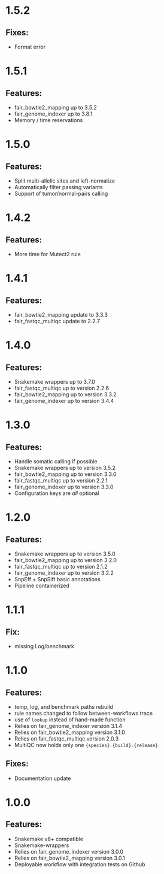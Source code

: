 # 1.5.2

## Fixes:

* Format error

# 1.5.1

## Features:

* fair_bowtie2_mapping up to 3.5.2
* fair_genome_indexer up to 3.8.1
* Memory / time reservations

# 1.5.0

## Features:

* Split multi-allelic sites and left-normalize
* Automatically filter passing variants
* Support of tumor/normal-pairs calling

# 1.4.2

## Features:

* More time for Mutect2 rule

# 1.4.1

## Features:

* fair_bowtie2_mapping update to 3.3.3
* fair_fastqc_multiqc update to 2.2.7

# 1.4.0

## Features:

* Snakemake wrappers up to 3.7.0
* fair_fastqc_multiqc up to version 2.2.6
* fair_bowtie2_mapping up to version 3.3.2
* fair_genome_indexer up to version 3.4.4


# 1.3.0

## Features:

* Handle somatic calling if possible
* Snakemake wrappers up to version 3.5.2
* fair_bowtie2_mapping up to version 3.3.0
* fair_fastqc_multiqc up to version 2.2.1
* fair_genome_indexer up to version 3.3.0
* Configuration keys are *all* optional

# 1.2.0

## Features:

* Snakemake wrappers up to version 3.5.0
* fair_bowtie2_mapping up to version 3.2.0
* fair_fastqc_multiqc up to version 2.1.2
* fair_genome_indexer up to version 3.2.2
* SnpEff + SnpSift basic annotations
* Pipeline containerized

# 1.1.1

## Fix:

* missing Log/benchmark

# 1.1.0

## Features:

* temp, log, and benchmark paths rebuild
* rule names changed to follow between-workflows trace
* use of `lookup` instead of hand-made function
* Relies on fair_genome_indexer version 3.1.4
* Relies on fair_bowtie2_mapping version 3.1.0
* Relies on fair_fastqc_multiqc version 2.0.3
* MultiQC now holds only one `{species}.{build}.{release}`

## Fixes:

* Documentation update

# 1.0.0

## Features:

* Snakemake v8+ compatible
* Snakemake-wrappers
* Relies on fair_genome_indexer version 3.0.0
* Relies on fair_bowtie2_mapping version 3.0.1
* Deployable workflow with integration tests on Github

